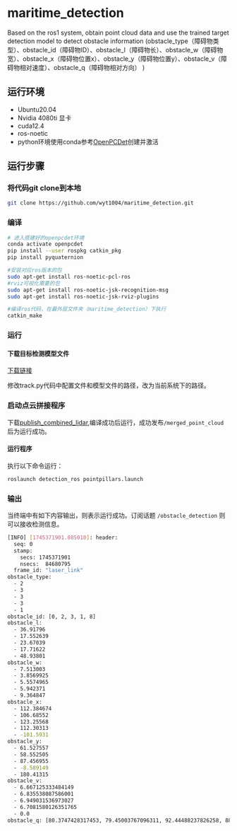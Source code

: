 # maritime_detection
Based on the ros1 system, obtain point cloud data and use the trained target detection model to detect obstacle information (obstacle_type（障碍物类型）、obstacle_id（障碍物ID）、obstacle_l（障碍物长）、obstacle_w（障碍物宽）、obstacle_x（障碍物位置x）、obstacle_y（障碍物位置y）、obstacle_v（障碍物相对速度）、obstacle_q（障碍物相对方向） )<br>

## 运行环境
* Ubuntu20.04<br>
* Nvidia 4080ti 显卡
* cuda12.4<br>
* ros-noetic<br>
* python环境使用conda参考[OpenPCDet](https://github.com/open-mmlab/OpenPCDet)创建并激活<br>

## 运行步骤
### 将代码git clone到本地
```Bash
git clone https://github.com/wyt1004/maritime_detection.git
```
### 编译
```Bash
# 进入搭建好的openpcdet环境
conda activate openpcdet
pip install --user rospkg catkin_pkg
pip install pyquaternion

#安装对应ros版本的包
sudo apt-get install ros-noetic-pcl-ros
#rviz可视化需要的包
sudo apt-get install ros-noetic-jsk-recognition-msg
sudo apt-get install ros-noetic-jsk-rviz-plugins

#编译ros代码，在最外层文件夹（maritime_detection）下执行
catkin_make
```
### 运行
#### 下载目标检测模型文件
[下载链接](https://drive.google.com/file/d/1AGP6TP3bOziVDfPfhNwEhy60hAsb9fEo/view?usp=drive_link)<br>

修改track.py代码中配置文件和模型文件的路径，改为当前系统下的路径。<br>

### 启动点云拼接程序
下载[publish_combined_lidar](https://github.com/wyt1004/publish_combined_lidar),编译成功后运行，成功发布`/merged_point_cloud`后为运行成功。

#### 运行程序
执行以下命令运行：
```Bash
roslaunch detection_ros pointpillars.launch
```
### 输出
当终端中有如下内容输出，则表示运行成功。订阅话题 `/obstacle_detection` 则可以接收检测信息。
```Bash
[INFO] [1745371901.085010]: header: 
  seq: 0
  stamp: 
    secs: 1745371901
    nsecs:  84680795
  frame_id: "laser_link"
obstacle_type: 
  - 2
  - 3
  - 3
  - 3
  - 1
obstacle_id: [0, 2, 3, 1, 8]
obstacle_l: 
  - 36.91796
  - 17.552639
  - 23.67039
  - 17.71622
  - 48.93801
obstacle_w: 
  - 7.513003
  - 3.8569925
  - 5.5574965
  - 5.942371
  - 9.364847
obstacle_x: 
  - 112.384674
  - 106.68552
  - 123.25568
  - 112.30313
  - -101.5931
obstacle_y: 
  - 61.527557
  - 58.552505
  - 87.456955
  - -8.589149
  - 180.41315
obstacle_v: 
  - 6.667125333484149
  - 6.835538087586001
  - 6.949031536973027
  - 6.7081580126351765
  - 0.0
obstacle_q: [80.3747428317453, 79.45003767096311, 92.44488237826258, 88.58348274232006, -109.5875370439707]
```
